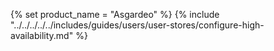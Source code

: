 {% set product_name = "Asgardeo" %}
{% include "../../../../../includes/guides/users/user-stores/configure-high-availability.md" %}